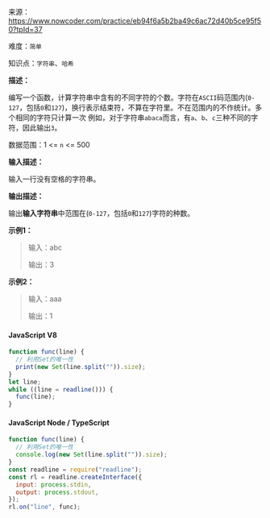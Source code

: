 来源：<https://www.nowcoder.com/practice/eb94f6a5b2ba49c6ac72d40b5ce95f50?tpId=37>

难度：`简单`

知识点：`字符串`、`哈希`

**描述：**

编写一个函数，计算字符串中含有的不同字符的个数。字符在`ASCII`码范围内(`0-127`，包括`0`和`127`)，换行表示结束符，不算在字符里。不在范围内的不作统计。多个相同的字符只计算一次
例如，对于字符串`abaca`而言，有`a`、`b`、`c`三种不同的字符，因此输出`3`。

数据范围：1 <= `n` <= 500

**输入描述：**

输入一行没有空格的字符串。

**输出描述：**

输出**输入字符串**中范围在(`0-127`，包括`0`和`127`)字符的种数。

**示例1：**

> 输入：abc
>
> 输出：3

**示例2：**

> 输入：aaa
>
> 输出：1

<!-- tabs:start -->

#### **JavaScript V8**

```javascript
function func(line) {
  // 利用Set的唯一性
  print(new Set(line.split("")).size);
}
let line;
while ((line = readline())) {
  func(line);
}
```

#### **JavaScript Node / TypeScript**

```javascript
function func(line) {
  // 利用Set的唯一性
  console.log(new Set(line.split("")).size);
}
const readline = require("readline");
const rl = readline.createInterface({
  input: process.stdin,
  output: process.stdout,
});
rl.on("line", func);
```

<!-- tabs:end -->
